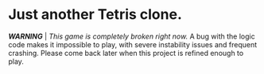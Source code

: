 ﻿# Just another Tetris clone.
 
 ***WARNING*** | *This game is completely broken right now.* A bug with the logic code makes it impossible to play, with severe instability issues and frequent crashing. 
 Please come back later when this project is refined enough to play.
